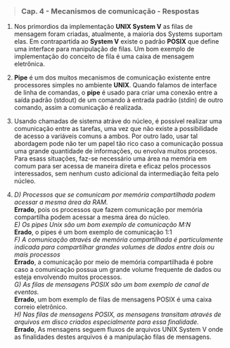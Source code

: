 >### Cap. 4 - Mecanismos de comunicação - Respostas

1.  Nos primordios da implementação **UNIX System V** as filas de mensagem foram criadas, atualmente, a maioria dos Systems suportam elas. Em contrapartida ao **System V** existe o padrão **POSIX** que define uma interface para manipulação de filas. Um bom exemplo de implementação do conceito de fila é uma caixa de mensagem eletrônica.  

2.  **Pipe** é um dos muitos mecanismos de comunicação existente entre processores simples no ambiente **UNIX**. Quando falamos de interface de linha de comandas, o **pipe** é usado para criar uma conexão entre a saída padrão (stdout) de um comando à entrada padrão (stdin) de outro comando, assim a comunicação é realizada.

3. Usando chamadas de sistema atráve do núcleo, é possível realizar uma comunicação entre as tarefas, uma vez que não existe a possibilidade de acesso a variáveis comuns a ambos. Por outro lado, usar tal abordagem pode não ter um papel tão rico caso a comunicação possua uma grande quantidade de informações, ou envolva muitos procesos. Para esass situações, faz-se necessário uma área na memória em comum para ser acessa de maneira direta e eficaz pelos processos interessados, sem nenhum custo adicional da intermediação feita pelo núcleo.

4. *D) Processos que se comunicam por memória compartilhada podem acessar a mesma área da RAM.*  
**Errado**, pois os processos que fazem comunicação por memória compartilha podem acessar a mesma área do núcleo.  
*E) Os pipes Unix são um bom exemplo de comunicação M:N*  
**Erado**, o pipes é um bom exemplo de comunicação 1:1  
*F) A comunicação através de memória compartilhada é particulamente indicada para compartilhar grandes volumes de dados entre dois ou mais processos*  
**Errado**, a comunicação por meio de memória compartilhada é pobre caso a comunicação possua um grande volume frequente de dados ou esteja envolvendo muitos processos.  
*G) As filas de mensagens POSIX são um bom exemplo de canal de eventos.*  
**Errado**, um bom exemplo de filas de mensagens POSIX é uma caixa correio eletrônico.  
*H) Nas filas de mensagens POSIX, as mensagens transitam através de arquivos em disco criados especialmente para essa finalidade.*  
**Errado**, As mensagens seguem fluxos de arquivos UNIX System V onde as finalidades destes arquivos é a manipulação filas de mensagens.

